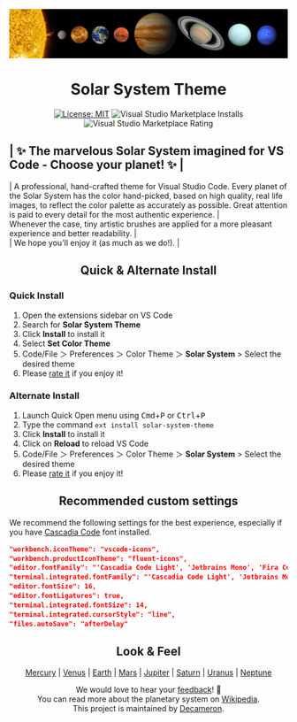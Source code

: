 <div align="center">
    <a align="center" href="https://marketplace.visualstudio.com/items?itemName=decameron.solar-system-theme"><img align="center" src="images/assets/solar-system.jpg" /></a>
</div>
<!-- <br/> -->

<div align="center">

# Solar System Theme
[![License: MIT](https://img.shields.io/badge/License-MIT-yellow.svg)](https://opensource.org/licenses/MIT)
![Visual Studio Marketplace Installs](https://img.shields.io/visual-studio-marketplace/i/decameron.solar-system-theme)
![Visual Studio Marketplace Rating](https://img.shields.io/visual-studio-marketplace/r/decameron.solar-system-theme)
</div>
<!-- <br/> -->

<!-- <div>
<table width='100%' align="left">
    <tr>
        <td align="center">
            <strong><code>✨ The marvelous Solar System imagined for VS Code - Choose your planet! ✨</code></strong>
        </td>
    </tr>
    <tr>
        <td>
            A professional, hand-crafted theme for Visual Studio Code. Every planet of the Solar System has the color hand-picked, based on high quality, real life images, to reflect the color palette as accurately as possible. Great attention is paid to every detail for the most authentic experience.<br/> 
            Whenever the case, tiny artistic brushes are applied for a more pleasant experience and better readability.<br/>
            We hope you'll enjoy it (as much as we do!). </a>
        </td>
    </tr>
</table>
<br/>
<br/> 
</div> -->

| ✨ The marvelous Solar System imagined for VS Code - Choose your planet! ✨ |  
-------------------------------------------------------------------------------  
| A professional, hand-crafted theme for Visual Studio Code. Every planet of the Solar System has the color hand-picked, based on high quality, real life images, to reflect the color palette as accurately as possible. Great attention is paid to every detail for the most authentic experience. |  
Whenever the case, tiny artistic brushes are applied for a more pleasant experience and better readability. |  
| We hope you'll enjoy it (as much as we do!). |

<div align="center">

## Quick & Alternate Install
</div>

### Quick Install
1. Open the extensions sidebar on VS Code  
2. Search for **Solar System Theme**  
3. Click **Install** to install it  
4. Select **Set Color Theme**  
5. Code/File ＞ Preferences ＞ Color Theme ＞ **Solar System** > Select the desired theme  
6. Please [rate it](https://marketplace.visualstudio.com/items?itemName=decameron.solar-system-theme) if you enjoy it!  

### Alternate Install
1. Launch Quick Open menu using  <kbd>Cmd</kbd>+<kbd>P</kbd> or <kbd>Ctrl</kbd>+<kbd>P</kbd>  
2. Type the command `ext install solar-system-theme`
3. Click **Install** to install it  
4. Click on **Reload** to reload VS Code  
5. Code/File ＞ Preferences ＞ Color Theme ＞ **Solar System** > Select the desired theme  
6. Please [rate it](https://marketplace.visualstudio.com/items?itemName=decameron.solar-system-theme) if you enjoy it!  

<div align="center">

## Recommended custom settings
</div>

We recommend the following settings for the best experience, especially if you have [Cascadia Code](https://github.com/microsoft/cascadia-code) font installed.  
  
```json
"workbench.iconTheme": "vscode-icons",
"workbench.productIconTheme": "fluent-icons",
"editor.fontFamily": "'Cascadia Code Light', 'Jetbrains Mono', 'Fira Code', monospace",
"terminal.integrated.fontFamily": "'Cascadia Code Light', 'Jetbrains Mono', monospace",
"editor.fontSize": 16,
"editor.fontLigatures": true,
"terminal.integrated.fontSize": 14,
"terminal.integrated.cursorStyle": "line",
"files.autoSave": "afterDelay"
```

<div align="center">

## Look & Feel
[Mercury](images/samples/mercury.png) | [Venus](images/samples/venus.png) | [Earth](images/samples/earth.png) | [Mars](images/samples/mars.png) | [Jupiter](images/samples/jupiter.png) | [Saturn](images/samples/saturn.png) | [Uranus](images/samples/uranus.png) | [Neptune](images/samples/neptune.png)  
  
We would love to hear your [feedback](https://github.com/decameronnissues)! 📌  
You can read more about the planetary system on [Wikipedia](https://en.wikipedia.org/wiki/Solar_System).  
This project is maintained by <a href='https://github.com/decameronn' target="_blank">Decameron</a>.
</div>